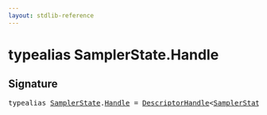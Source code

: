 ```yaml
---
layout: stdlib-reference
---
```


# typealias SamplerState\.Handle

## Signature

<pre>
<span class='code_keyword'>typealias</span> <a href="../types/samplerstate-07/index.html" class="code_type">SamplerState</a>.<a href="handle-0.html" class="code_type">Handle</a> = <a href="../types/descriptorhandle-0a/index.html" class="code_type">DescriptorHandle</a>&lt;<a href="../types/samplerstate-07/index.html" class="code_type">SamplerState</a>&gt;;
</pre>

